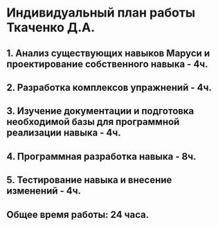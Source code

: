 # Индивидуальный план работы Ткаченко Д.А.
## 1. Анализ существующих навыков Маруси и проектирование собственного навыка - 4ч.
## 2. Разработка комплексов упражнений - 4ч.
## 3. Изучение документации и подготовка необходимой базы для программной реализации навыка - 4ч.
## 4. Программная разработка навыка - 8ч.
## 5. Тестирование навыка и внесение изменений - 4ч.
## Общее время работы: 24 часа.

